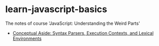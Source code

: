 # learn-javascript-basics
The notes of course 'JavaScript: Understanding the Weird Parts'

* [Conceptual Aside: Syntax Parsers, Execution Contexts, and Lexical Environments](ch2-6/README.md)
